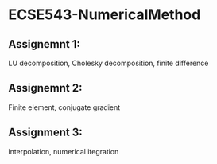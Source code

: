 # ECSE543-NumericalMethod
## Assignemnt 1: 
LU decomposition, Cholesky decomposition, finite difference 
## Assignemnt 2: 
Finite element, conjugate gradient
## Assignment 3: 
interpolation, numerical itegration
